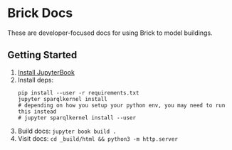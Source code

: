# Brick Docs

These are developer-focused docs for using Brick to model buildings.

## Getting Started

1. [Install JupyterBook](https://jupyterbook.org/intro.html#install-jupyter-book)
2. Install deps:
    ```
    pip install --user -r requirements.txt
    jupyter sparqlkernel install
    # depending on how you setup your python env, you may need to run this instead
    # jupyter sparqlkernel install --user
    ```
3. Build docs: `jupyter book build .`
4. Visit docs: `cd _build/html && python3 -m http.server`
